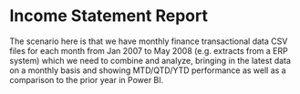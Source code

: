 # Income Statement Report
The scenario here is that we have monthly finance transactional data CSV files for each month from Jan 2007 to May 2008 
(e.g. extracts from a ERP system) which we need to combine and analyze, bringing in the latest data on a monthly basis
and showing MTD/QTD/YTD performance as well as a comparison to the prior year in Power BI.
